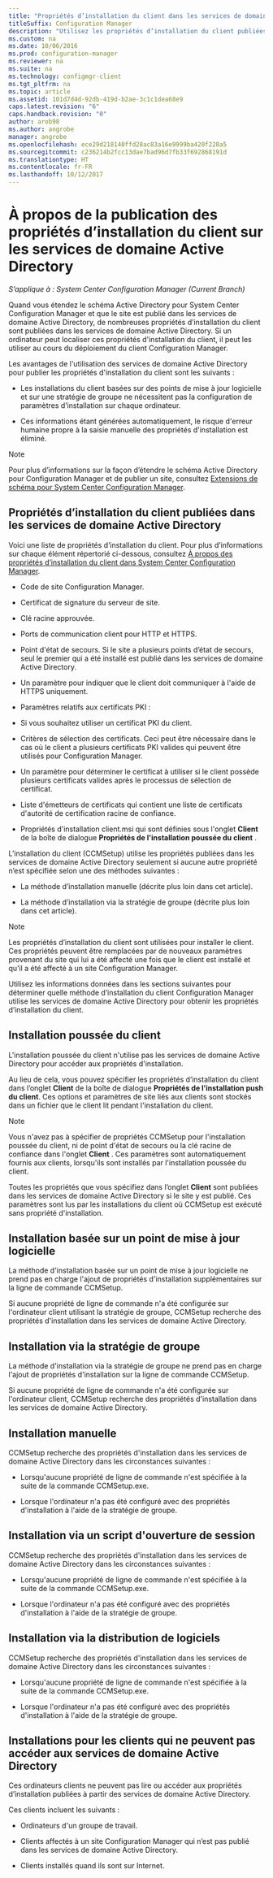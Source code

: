 ```yaml
---
title: "Propriétés d’installation du client dans les services de domaine Active Directory"
titleSuffix: Configuration Manager
description: "Utilisez les propriétés d’installation du client publiées dans les services de domaine Active Directory dans System Center Configuration Manager."
ms.custom: na
ms.date: 10/06/2016
ms.prod: configuration-manager
ms.reviewer: na
ms.suite: na
ms.technology: configmgr-client
ms.tgt_pltfrm: na
ms.topic: article
ms.assetid: 101d7d4d-92db-419d-b2ae-3c1c1dea68e9
caps.latest.revision: "6"
caps.handback.revision: "0"
author: arob98
ms.author: angrobe
manager: angrobe
ms.openlocfilehash: ece29d218140ffd28ac83a16e9999ba420f228a5
ms.sourcegitcommit: c236214b2fcc13dae7bad96d7fb33f692868191d
ms.translationtype: HT
ms.contentlocale: fr-FR
ms.lasthandoff: 10/12/2017
---
```

# <a name="about-client-installation-properties-published-to-active-directory-domain-services"></a>À propos de la publication des propriétés d’installation du client sur les services de domaine Active Directory

*S’applique à : System Center Configuration Manager (Current Branch)*

Quand vous étendez le schéma Active Directory pour System Center Configuration Manager et que le site est publié dans les services de domaine Active Directory, de nombreuses propriétés d’installation du client sont publiées dans les services de domaine Active Directory. Si un ordinateur peut localiser ces propriétés d'installation du client, il peut les utiliser au cours du déploiement du client Configuration Manager.  

 Les avantages de l'utilisation des services de domaine Active Directory pour publier les propriétés d'installation du client sont les suivants :  

-   Les installations du client basées sur des points de mise à jour logicielle et sur une stratégie de groupe ne nécessitent pas la configuration de paramètres d’installation sur chaque ordinateur.  

-   Ces informations étant générées automatiquement, le risque d'erreur humaine propre à la saisie manuelle des propriétés d'installation est éliminé.  

> [!NOTE]  
>  Pour plus d’informations sur la façon d’étendre le schéma Active Directory pour Configuration Manager et de publier un site, consultez [Extensions de schéma pour System Center Configuration Manager](../../plan-design/network/schema-extensions.md).  

## <a name="client-installation-properties-published-to-active-directory-domain-services"></a>Propriétés d’installation du client publiées dans les services de domaine Active Directory  
Voici une liste de propriétés d’installation du client. Pour plus d’informations sur chaque élément répertorié ci-dessous, consultez [À propos des propriétés d’installation du client dans System Center Configuration Manager](../../../core/clients/deploy/about-client-installation-properties.md).  

-   Code de site Configuration Manager.  

-   Certificat de signature du serveur de site.  

-   Clé racine approuvée.  

-   Ports de communication client pour HTTP et HTTPS.  

-   Point d'état de secours. Si le site a plusieurs points d’état de secours, seul le premier qui a été installé est publié dans les services de domaine Active Directory.  

-   Un paramètre pour indiquer que le client doit communiquer à l'aide de HTTPS uniquement.  

-   Paramètres relatifs aux certificats PKI :  

   -   Si vous souhaitez utiliser un certificat PKI du client.  

   -   Critères de sélection des certificats. Ceci peut être nécessaire dans le cas où le client a plusieurs certificats PKI valides qui peuvent être utilisés pour Configuration Manager.  

   -   Un paramètre pour déterminer le certificat à utiliser si le client possède plusieurs certificats valides après le processus de sélection de certificat.  

   -   Liste d'émetteurs de certificats qui contient une liste de certificats d'autorité de certification racine de confiance.  

-   Propriétés d'installation client.msi qui sont définies sous l'onglet **Client** de la boîte de dialogue **Propriétés de l'installation poussée du client** .

L’installation du client (CCMSetup) utilise les propriétés publiées dans les services de domaine Active Directory seulement si aucune autre propriété n’est spécifiée selon une des méthodes suivantes :  

-   La méthode d’installation manuelle (décrite plus loin dans cet article).

-   La méthode d’installation via la stratégie de groupe (décrite plus loin dans cet article).

> [!NOTE]  
>  Les propriétés d’installation du client sont utilisées pour installer le client. Ces propriétés peuvent être remplacées par de nouveaux paramètres provenant du site qui lui a été affecté une fois que le client est installé et qu’il a été affecté à un site Configuration Manager.  

 Utilisez les informations données dans les sections suivantes pour déterminer quelle méthode d’installation du client Configuration Manager utilise les services de domaine Active Directory pour obtenir les propriétés d’installation du client.  

## <a name="client-push-installation"></a>Installation poussée du client  
 L'installation poussée du client n'utilise pas les services de domaine Active Directory pour accéder aux propriétés d'installation.  

 Au lieu de cela, vous pouvez spécifier les propriétés d’installation du client dans l’onglet **Client** de la boîte de dialogue **Propriétés de l’installation push du client**. Ces options et paramètres de site liés aux clients sont stockés dans un fichier que le client lit pendant l'installation du client.  

> [!NOTE]  
>  Vous n'avez pas à spécifier de propriétés CCMSetup pour l'installation poussée du client, ni de point d'état de secours ou la clé racine de confiance dans l'onglet **Client** . Ces paramètres sont automatiquement fournis aux clients, lorsqu'ils sont installés par l'installation poussée du client.  

 Toutes les propriétés que vous spécifiez dans l’onglet **Client** sont publiées dans les services de domaine Active Directory si le site y est publié. Ces paramètres sont lus par les installations du client où CCMSetup est exécuté sans propriété d'installation.  

## <a name="software-update-point-based-installation"></a>Installation basée sur un point de mise à jour logicielle  
 La méthode d'installation basée sur un point de mise à jour logicielle ne prend pas en charge l'ajout de propriétés d'installation supplémentaires sur la ligne de commande CCMSetup.  

 Si aucune propriété de ligne de commande n'a été configurée sur l'ordinateur client utilisant la stratégie de groupe, CCMSetup recherche des propriétés d'installation dans les services de domaine Active Directory.  

## <a name="group-policy-installation"></a>Installation via la stratégie de groupe  
 La méthode d'installation via la stratégie de groupe ne prend pas en charge l'ajout de propriétés d'installation sur la ligne de commande CCMSetup.  

 Si aucune propriété de ligne de commande n'a été configurée sur l'ordinateur client, CCMSetup recherche des propriétés d'installation dans les services de domaine Active Directory.  

## <a name="manual-installation"></a>Installation manuelle  
 CCMSetup recherche des propriétés d'installation dans les services de domaine Active Directory dans les circonstances suivantes :  

-   Lorsqu'aucune propriété de ligne de commande n'est spécifiée à la suite de la commande CCMSetup.exe.  

-   Lorsque l'ordinateur n'a pas été configuré avec des propriétés d'installation à l'aide de la stratégie de groupe.  

## <a name="logon-script-installation"></a>Installation via un script d'ouverture de session  
 CCMSetup recherche des propriétés d'installation dans les services de domaine Active Directory dans les circonstances suivantes :  

-   Lorsqu'aucune propriété de ligne de commande n'est spécifiée à la suite de la commande CCMSetup.exe.  

-   Lorsque l'ordinateur n'a pas été configuré avec des propriétés d'installation à l'aide de la stratégie de groupe.  

## <a name="software-distribution-installation"></a>Installation via la distribution de logiciels  
 CCMSetup recherche des propriétés d'installation dans les services de domaine Active Directory dans les circonstances suivantes :  

-   Lorsqu'aucune propriété de ligne de commande n'est spécifiée à la suite de la commande CCMSetup.exe.  

-   Lorsque l'ordinateur n'a pas été configuré avec des propriétés d'installation à l'aide de la stratégie de groupe.  

## <a name="installations-for-clients-that-cannot-access-active-directory-domain-services"></a>Installations pour les clients qui ne peuvent pas accéder aux services de domaine Active Directory  
Ces ordinateurs clients ne peuvent pas lire ou accéder aux propriétés d’installation publiées à partir des services de domaine Active Directory.

 Ces clients incluent les suivants :  

-   Ordinateurs d'un groupe de travail.  

-   Clients affectés à un site Configuration Manager qui n’est pas publié dans les services de domaine Active Directory.  

-   Clients installés quand ils sont sur Internet.  

